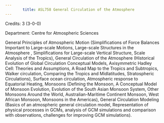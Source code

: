 ```yaml
---
        title: ASL758 General Circulation of the Atmosphere
---
```

Credits: 3 (3-0-0)

Department: Centre for Atmospheric Sciences

General Principles of Atmospheric Motion (Simplifications of Force Balances Important to Large-scale Motions, Large-scale Structures in the Atmosphere , Simplifications for Large-scale Vertical Structure, Scale Analysis of the Tropics), General Circulation of the Atmosphere (Historical Evolution of Global Circulation Conceptual Models, Axisymmetric Hadley Cell: Theories and Assumptions, A Road Map to the Tropics and Subtropics, Walker circulation, Comparing the Tropics and Midlatitudes, Stratospheric Circulations), Surface ocean circulation, Atmospheric response to Equatorial Heating, Monsoons (Defining the Monsoon, A Conceptual Model of Monsoon Evolution, Evolution of the South Asian Monsoon System, Other Monsoons Around the World, Australian-Maritime Continent Monsoon, West African Monsoon, Monsoons in the Americas), General Circulation Modeling (Basics of an atmospheric general circulation model, Representation of physical processes in GCMs, analysis of GCM simulations and comparison with observations, challenges for improving GCM simulations).